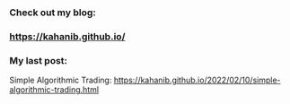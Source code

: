 ### Check out my blog:
### https://kahanib.github.io/

### My last post:
Simple Algorithmic Trading: https://kahanib.github.io/2022/02/10/simple-algorithmic-trading.html


<!--
**kahanib/kahanib** is a ✨ _special_ ✨ repository because its `README.md` (this file) appears on your GitHub profile.

Here are some ideas to get you started:

- 🔭 I’m currently working on ...
- 🌱 I’m currently learning ...
- 👯 I’m looking to collaborate on ...
- 🤔 I’m looking for help with ...
- 💬 Ask me about ...
- 📫 How to reach me: ...
- 😄 Pronouns: ...
- ⚡ Fun fact: ...
-->

